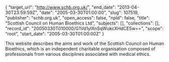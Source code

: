 {
  "target_url": "http://www.schb.org.uk/", 
  "end_date": "2013-04-30T23:59:59Z", 
  "date": "2005-03-30T01:00:00", 
  "slug": 107519, 
  "publisher": "schb.org.uk", 
  "open_access": false, 
  "npld": false, 
  "title": "Scottish Council on Human Bioethics Ltd", 
  "subjects": [], 
  "collections": [], 
  "record_id": "20050330T010000/G1Vd1ylXnSqWukcXHdCE5w==", 
  "scope": "root", 
  "start_date": "2005-03-30T01:00:00Z"
}

This website describes the aims and work of the Scottish Council on Human Bioethics, which is an independent charitable organisation composed of professionals from various disciplines associated with medical ethics. 